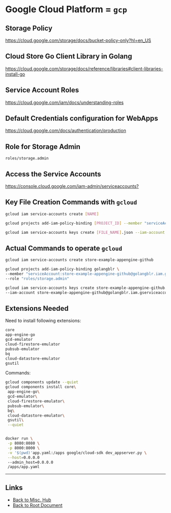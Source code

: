 # Google Cloud Platform = `gcp`

## Storage Policy

<https://cloud.google.com/storage/docs/bucket-policy-only?hl=en_US>

## Cloud Store Go Client Library in Golang

<https://cloud.google.com/storage/docs/reference/libraries#client-libraries-install-go>

## Service Account Roles

<https://cloud.google.com/iam/docs/understanding-roles>

## Default Credentials configuration for WebApps

<https://cloud.google.com/docs/authentication/production>

## Role for Storage Admin

`roles/storage.admin`

## Access the Service Accounts

<https://console.cloud.google.com/iam-admin/serviceaccounts?>

## Key File Creation Commands with `gcloud`

```sh
gcloud iam service-accounts create [NAME]

gcloud projects add-iam-policy-binding [PROJECT_ID] --member "serviceAccount:[NAME]@[PROJECT_ID].iam.gserviceaccount.com" --role "roles/storage.admin"

gcloud iam service-accounts keys create [FILE_NAME].json --iam-account [NAME]@[PROJECT_ID].iam.gserviceaccount.com
```

## Actual Commands to operate `gcloud`

```sh
gcloud iam service-accounts create store-example-appengine-github

gcloud projects add-iam-policy-binding golangblr \
--member "serviceAccount:store-example-appengine-github@golangblr.iam.gserviceaccount.com" \
--role "roles/storage.admin"

gcloud iam service-accounts keys create store-example-appengine-github.json \
--iam-account store-example-appengine-github@golangblr.iam.gserviceaccount.com
```

## Extensions Needed

Need to install following extensions:

```sh
core
app-engine-go
gcd-emulator
cloud-firestore-emulator
pubsub-emulator
bq
cloud-datastore-emulator
gsutil
```

Commands:

```sh
gcloud components update --quiet
gcloud components install core\
 app-engine-go\
 gcd-emulator\
 cloud-firestore-emulator\
 pubsub-emulator\
 bq\
 cloud-datastore-emulator\
 gsutil\
 --quiet


docker run \
 -p 8080:8080 \
 -p 8000:8000 \
 -v '$(pwd)'app.yaml:/apps google/cloud-sdk dev_appserver.py \
 --host=0.0.0.0
 --admin_host=0.0.0.0
 /apps/app.yaml

```

----
<!-- Footer Begins Here -->
## Links

- [Back to Misc. Hub](./README.md)
- [Back to Root Document](../README.md)
